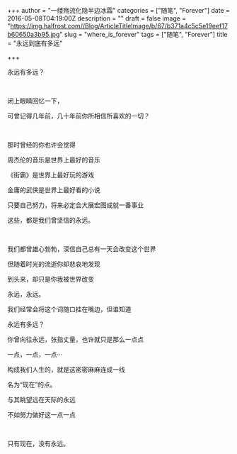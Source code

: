 +++
author = "一缕殇流化隐半边冰霜"
categories = ["随笔", "Forever"]
date = 2016-05-08T04:19:00Z
description = ""
draft = false
image = "https://img.halfrost.com//Blog/ArticleTitleImage/b/67/b371a4c5c5e19eef17b60650a3b95.jpg"
slug = "where_is_forever"
tags = ["随笔", "Forever"]
title = "永远到底有多远"

+++


永远有多远？­

   ­

   闭上眼睛回忆一下，­

   可曾记得几年前，几十年前你所相信所喜欢的一切？­

  ­

   那时曾经的你也许会觉得­

   周杰伦的音乐是世界上最好的音乐­

   《街霸》是世界上最好玩的游戏­

   金庸的武侠是世界上最好看的小说­

   只要自己努力，将来必定会大展宏图成就一番事业­

   这些，都是我们曾坚信的永远。­

  ­     
   
      
           
    


   我们都曾雄心勃勃，深信自己总有一天会改变这个世界­

   但随着时光的流逝你却悲哀地发现­

   到头来，却只是你我被世界改变­


   永远，永远。­

   我们经常会将这个词随口挂在嘴边，但谁知道­

   永远有多远？­

   你曾向往永远，张指丈量，也许就只是那么一点点­

   一点，一点，一点···­

   构成我们人生的，就是这密密麻麻连成一线­

   名为“现在”的点。­


   与其眺望远在天际的永远­

   不如努力做好这一点一点­

  ­

   只有现在，没有永远。

